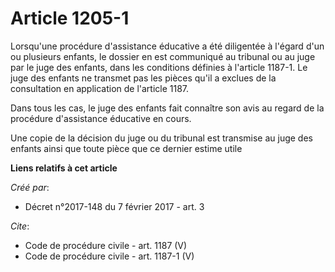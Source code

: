 # Article 1205-1

Lorsqu'une procédure d'assistance éducative a été diligentée à l'égard d'un ou plusieurs enfants, le dossier en est
communiqué au tribunal ou au juge par le juge des enfants, dans les conditions définies à l'article 1187-1. Le juge des
enfants ne transmet pas les pièces qu'il a exclues de la consultation en application de l'article 1187. 

Dans tous les cas, le juge des enfants fait connaître son avis au regard de la procédure d'assistance éducative en cours. 

Une copie de la décision du juge ou du tribunal est transmise au juge des enfants ainsi que toute pièce que ce dernier estime
utile

**Liens relatifs à cet article**

_Créé par_:

  - Décret n°2017-148 du 7 février 2017 - art. 3

_Cite_:

  - Code de procédure civile - art. 1187 (V)
  - Code de procédure civile - art. 1187-1 (V)
